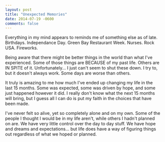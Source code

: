 ```yaml
---
layout: post
title: "Unexpected Memories"
date: 2014-07-19 -0600
comments: false
---
```


Everything in my mind appears to reminds me of something else as of late.  Birthdays.  Independance Day.  Green Bay Restaurant Week.  Nurses.  Rock USA.  Fireworks.

Being aware that there might be better things in the world than what I've experienced.  Some of those things are BECAUSE of my past life.  Others are IN SPITE of it.  Unfortunately... I just can't seem to shut these down.  I try to, but it doesn't always work.  Some days are worse than others.

It truly is amazing to me how much I've ended up changing my life in the last 15 months.  Some was expected, some was driven by hope, and some just happened however it did.  I really don't know what the next 15 months will bring, but I guess all I can do is put my faith in the choices that have been made.

I've never felt so alive, yet so completely alone and on my own.  Some of the people I thought I would be in my life aren't, while others I hadn't planned on are.  We have very little control over the day to day stuff.  We have hope and dreams and expectations... but life does have a way of figuring things out regardless of what we hoped or planned.